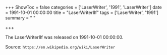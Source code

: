 +++
ShowToc = false
categories = ['LaserWriter', '1991', 'LaserWriter']
date = 1991-10-01 00:00:00
title = "LaserWriterIIf"
tags = ['LaserWriter', '1991']
summary = " "

+++

The LaserWriterIIf was released on 1991-10-01 00:00:00.

Source: `https://en.wikipedia.org/wiki/LaserWriter`
